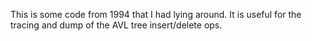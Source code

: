 This is some code from 1994 that I had lying around.
It is useful for the tracing and dump of the AVL tree insert/delete ops.